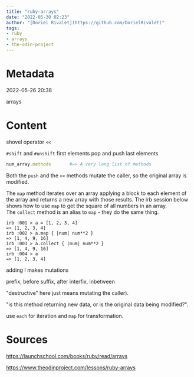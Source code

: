 ```yaml
---
title: "ruby-arrays"
date: "2022-05-30 02:23"
author: "[Doriel Rivalet](https://github.com/DorielRivalet)"
tags:
- ruby
- arrays
- the-odin-project
---
```


# Metadata
2022-05-26 20:38

arrays

# Content

shovel operator `<<`

`#shift` and `#unshift` first elements
pop and push last elements

```ruby
num_array.methods       #=> A very long list of methods
```

Both the `push` and the `<<` methods mutate the caller, so the original array is modified.

The `map` method iterates over an array applying a block to each element of the array and returns a new array with those results. The irb session below shows how to use `map` to get the square of all numbers in an array. The `collect` method is an alias to `map` - they do the same thing.

```irb
irb :001 > a = [1, 2, 3, 4]
=> [1, 2, 3, 4]
irb :002 > a.map { |num| num**2 }
=> [1, 4, 9, 16]
irb :003 > a.collect { |num| num**2 }
=> [1, 4, 9, 16]
irb :004 > a
=> [1, 2, 3, 4]
```

adding ! makes mutations

prefix, before
suffix, after
interfix, inbetween

"destructive" here just means mutating the caller).

"is this method returning new data, or is the original data being modified?".

use `each` for iteration and `map` for transformation.


# Sources

https://launchschool.com/books/ruby/read/arrays

https://www.theodinproject.com/lessons/ruby-arrays